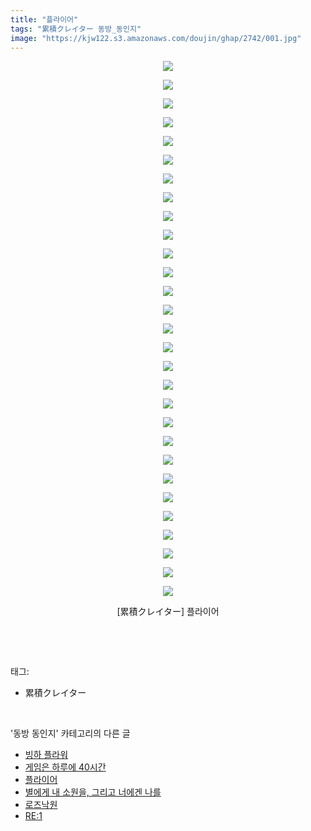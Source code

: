 ```yaml
---
title: "플라이어"
tags: "累積クレイター 동방_동인지"
image: "https://kjw122.s3.amazonaws.com/doujin/ghap/2742/001.jpg"
---
```

<div class="article">
<p style="text-align: center; clear: none; float: none;"><img src="{{ site.imgserver5 }}/ghap/2742/001.jpg"/></p>
<p style="text-align: center; clear: none; float: none;"><img src="{{ site.imgserver5 }}/ghap/2742/002.jpg"/></p>
<p style="text-align: center; clear: none; float: none;"><img src="{{ site.imgserver5 }}/ghap/2742/003.jpg"/></p>
<p style="text-align: center; clear: none; float: none;"><img src="{{ site.imgserver5 }}/ghap/2742/004.jpg"/></p>
<p style="text-align: center; clear: none; float: none;"><img src="{{ site.imgserver5 }}/ghap/2742/005.jpg"/></p>
<p style="text-align: center; clear: none; float: none;"><img src="{{ site.imgserver5 }}/ghap/2742/006.jpg"/></p>
<p style="text-align: center; clear: none; float: none;"><img src="{{ site.imgserver5 }}/ghap/2742/007.jpg"/></p>
<p style="text-align: center; clear: none; float: none;"><img src="{{ site.imgserver5 }}/ghap/2742/008.jpg"/></p>
<p style="text-align: center; clear: none; float: none;"><img src="{{ site.imgserver5 }}/ghap/2742/009.jpg"/></p>
<p style="text-align: center; clear: none; float: none;"><img src="{{ site.imgserver5 }}/ghap/2742/010.jpg"/></p>
<p style="text-align: center; clear: none; float: none;"><img src="{{ site.imgserver5 }}/ghap/2742/011.jpg"/></p>
<p style="text-align: center; clear: none; float: none;"><img src="{{ site.imgserver5 }}/ghap/2742/012.jpg"/></p>
<p style="text-align: center; clear: none; float: none;"><img src="{{ site.imgserver5 }}/ghap/2742/013.jpg"/></p>
<p style="text-align: center; clear: none; float: none;"><img src="{{ site.imgserver5 }}/ghap/2742/014.jpg"/></p>
<p style="text-align: center; clear: none; float: none;"><img src="{{ site.imgserver5 }}/ghap/2742/015.jpg"/></p>
<p style="text-align: center; clear: none; float: none;"><img src="{{ site.imgserver5 }}/ghap/2742/016.jpg"/></p>
<p style="text-align: center; clear: none; float: none;"><img src="{{ site.imgserver5 }}/ghap/2742/017.jpg"/></p>
<p style="text-align: center; clear: none; float: none;"><img src="{{ site.imgserver5 }}/ghap/2742/018.jpg"/></p>
<p style="text-align: center; clear: none; float: none;"><img src="{{ site.imgserver5 }}/ghap/2742/019.jpg"/></p>
<p style="text-align: center; clear: none; float: none;"><img src="{{ site.imgserver5 }}/ghap/2742/020.jpg"/></p>
<p style="text-align: center; clear: none; float: none;"><img src="{{ site.imgserver5 }}/ghap/2742/021.jpg"/></p>
<p style="text-align: center; clear: none; float: none;"><img src="{{ site.imgserver5 }}/ghap/2742/022.jpg"/></p>
<p style="text-align: center; clear: none; float: none;"><img src="{{ site.imgserver5 }}/ghap/2742/023.jpg"/></p>
<p style="text-align: center; clear: none; float: none;"><img src="{{ site.imgserver5 }}/ghap/2742/024.jpg"/></p>
<p style="text-align: center; clear: none; float: none;"><img src="{{ site.imgserver5 }}/ghap/2742/025.jpg"/></p>
<p style="text-align: center; clear: none; float: none;"><img src="{{ site.imgserver5 }}/ghap/2742/026.jpg"/></p>
<p style="text-align: center; clear: none; float: none;"><img src="{{ site.imgserver5 }}/ghap/2742/027.jpg"/></p>
<p style="text-align: center; clear: none; float: none;"><img src="{{ site.imgserver5 }}/ghap/2742/028.jpg"/></p>
<p style="text-align: center; clear: none; float: none;"><img src="{{ site.imgserver5 }}/ghap/2742/029.jpg"/></p>
<p style="text-align: center; clear: none; float: none;">[累積クレイター] 플라이어</p>
<p><br/></p>
</div><br/>
<div class="tagTrail">
<p>태그: </p>
<ul>
<li>累積クレイター</li>
</ul>
</div><br/>
<div class="another">
<p>'동방 동인지' 카테고리의 다른 글</p>
<ul>
<li><a href="/ghap_2744">빙하 플라워</a></li>
<li><a href="/ghap_2743">게임은 하루에 40시간</a></li>
<li><a href="/ghap_2742">플라이어</a></li>
<li><a href="/ghap_2741">별에게 내 소원을, 그리고 너에겐 나를</a></li>
<li><a href="/ghap_2740">로즈낙원</a></li>
<li><a href="/ghap_2739">RE:1</a></li>
</ul>
</div><br/>
<div class="cb_module cb_fluid">
<div class="cb_wrt cb_profile">
</div><!-- commentList close -->
</div><br/>
